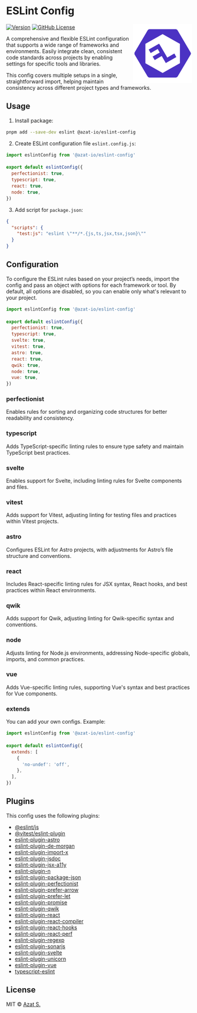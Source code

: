 # ESLint Config

<img
  src="https://raw.githubusercontent.com/azat-io/eslint-config/main/assets/logo.png"
  alt="ESLint Config Logo"
  align="right"
  height="160"
  width="160"
/>

[![Version](https://img.shields.io/npm/v/@azat-io/eslint-config.svg?color=4a32c3&labelColor=26272b)](https://npmjs.com/package/@azat-io/eslint-configt)
[![GitHub License](https://img.shields.io/badge/license-MIT-232428.svg?color=4a32c3&labelColor=26272b)](https://github.com/azat-io/eslint-config/blob/main/license.md)

A comprehensive and flexible ESLint configuration that supports a wide range of frameworks and environments. Easily integrate clean, consistent code standards across projects by enabling settings for specific tools and libraries.

This config covers multiple setups in a single, straightforward import, helping maintain consistency across different project types and frameworks.

## Usage

1. Install package:

```sh
pnpm add --save-dev eslint @azat-io/eslint-config
```

2. Create ESLint configuration file `eslint.config.js`:

```js
import eslintConfig from '@azat-io/eslint-config'

export default eslintConfig({
  perfectionist: true,
  typescript: true,
  react: true,
  node: true,
})
```

3. Add script for `package.json`:

```json
{
  "scripts": {
    "test:js": "eslint \"**/*.{js,ts,jsx,tsx,json}\""
  }
}
```

## Configuration

To configure the ESLint rules based on your project’s needs, import the config and pass an object with options for each framework or tool. By default, all options are disabled, so you can enable only what's relevant to your project.

```js
import eslintConfig from '@azat-io/eslint-config'

export default eslintConfig({
  perfectionist: true,
  typescript: true,
  svelte: true,
  vitest: true,
  astro: true,
  react: true,
  qwik: true,
  node: true,
  vue: true,
})
```

### perfectionist

Enables rules for sorting and organizing code structures for better readability and consistency.

### typescript

Adds TypeScript-specific linting rules to ensure type safety and maintain TypeScript best practices.

### svelte

Enables support for Svelte, including linting rules for Svelte components and files.

### vitest

Adds support for Vitest, adjusting linting for testing files and practices within Vitest projects.

### astro

Configures ESLint for Astro projects, with adjustments for Astro’s file structure and conventions.

### react

Includes React-specific linting rules for JSX syntax, React hooks, and best practices within React environments.

### qwik

Adds support for Qwik, adjusting linting for Qwik-specific syntax and conventions.

### node

Adjusts linting for Node.js environments, addressing Node-specific globals, imports, and common practices.

### vue

Adds Vue-specific linting rules, supporting Vue's syntax and best practices for Vue components.

### extends

You can add your own configs. Example:

```js
import eslintConfig from '@azat-io/eslint-config'

export default eslintConfig({
  extends: [
    {
      'no-undef': 'off',
    },
  ],
})
```

## Plugins

This config uses the following plugins:

- [@eslint/js](https://github.com/eslint/eslint)
- [@vitest/eslint-plugin](https://github.com/vitest-dev/eslint-plugin-vitest)
- [eslint-plugin-astro](https://github.com/ota-meshi/eslint-plugin-astro)
- [eslint-plugin-de-morgan](https://github.com/azat-io/eslint-plugin-de-morgan)
- [eslint-plugin-import-x](https://github.com/un-ts/eslint-plugin-import-x)
- [eslint-plugin-jsdoc](https://github.com/gajus/eslint-plugin-jsdoc)
- [eslint-plugin-jsx-a11y](https://github.com/jsx-eslint/eslint-plugin-jsx-a11y)
- [eslint-plugin-n](https://github.com/eslint-community/eslint-plugin-n)
- [eslint-plugin-package-json](https://github.com/JoshuaKGoldberg/eslint-plugin-package-json)
- [eslint-plugin-perfectionist](https://github.com/azat-io/eslint-plugin-perfectionist)
- [eslint-plugin-prefer-arrow](https://github.com/TristonJ/eslint-plugin-prefer-arrow)
- [eslint-plugin-prefer-let](https://github.com/thefrontside/javascript/tree/v3/packages/eslint-plugin-prefer-let)
- [eslint-plugin-promise](https://github.com/eslint-community/eslint-plugin-promise)
- [eslint-plugin-qwik](https://github.com/QwikDev/qwik/tree/main/packages/eslint-plugin-qwik)
- [eslint-plugin-react](https://github.com/jsx-eslint/eslint-plugin-react)
- [eslint-plugin-react-compiler](https://github.com/facebook/react/tree/main/compiler/packages/eslint-plugin-react-compiler)
- [eslint-plugin-react-hooks](https://github.com/facebook/react/tree/main/packages/eslint-plugin-react-hooks)
- [eslint-plugin-react-perf](https://github.com/cvazac/eslint-plugin-react-perf)
- [eslint-plugin-regexp](https://github.com/ota-meshi/eslint-plugin-regexp)
- [eslint-plugin-sonarjs](https://github.com/SonarSource/SonarJS/tree/master/packages/jsts/src/rules)
- [eslint-plugin-svelte](https://github.com/sveltejs/eslint-plugin-svelte)
- [eslint-plugin-unicorn](https://github.com/sindresorhus/eslint-plugin-unicorn)
- [eslint-plugin-vue](https://github.com/vuejs/eslint-plugin-vue)
- [typescript-eslint](https://github.com/typescript-eslint/typescript-eslint)

## License

MIT &copy; [Azat S.](https://azat.io)

